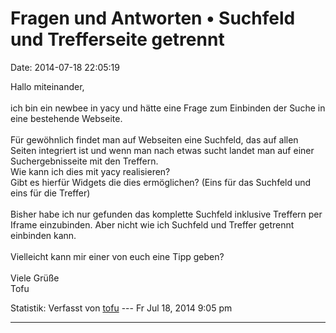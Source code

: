 Fragen und Antworten • Suchfeld und Trefferseite getrennt
=========================================================

Date: 2014-07-18 22:05:19

Hallo miteinander,\
\
ich bin ein newbee in yacy und hätte eine Frage zum Einbinden der Suche
in eine bestehende Webseite.\
\
Für gewöhnlich findet man auf Webseiten eine Suchfeld, das auf allen
Seiten integriert ist und wenn man nach etwas sucht landet man auf einer
Suchergebnisseite mit den Treffern.\
Wie kann ich dies mit yacy realisieren?\
Gibt es hierfür Widgets die dies ermöglichen? (Eins für das Suchfeld und
eins für die Treffer)\
\
Bisher habe ich nur gefunden das komplette Suchfeld inklusive Treffern
per Iframe einzubinden. Aber nicht wie ich Suchfeld und Treffer getrennt
einbinden kann.\
\
Vielleicht kann mir einer von euch eine Tipp geben?\
\
Viele Grüße\
Tofu

Statistik: Verfasst von
[tofu](http://forum.yacy-websuche.de/memberlist.php?mode=viewprofile&u=9454)
--- Fr Jul 18, 2014 9:05 pm

------------------------------------------------------------------------
